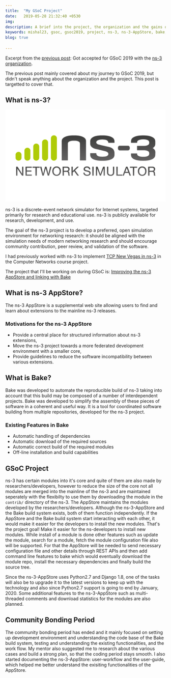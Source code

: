 ```yaml
---
title:  "My GSoC Project"
date:   2019-05-28 21:32:40 +0530
img:
description: A brief into the project, the organization and the gains out of the community bonding period.
keywords: mishal23, gsoc, gsoc2019, project, ns-3, ns-3-AppStore, bake, open-source, tcp-nv
blog: true

---
```


Excerpt from the [previous post](../journey-to-gsoc-2019): Got accepted for GSoC 2019 with the [ns-3 organization][ns3-gsoc].

The previous post mainly covered about my journey to GSoC 2019, but didn't speak anything about the organization and the project. This post is targetted to cover that.

## What is ns-3?

![ns-3 org logo](./images/ns-3.png)

ns-3 is a discrete-event network simulator for Internet systems, targeted primarily for research and educational use. ns-3 is publicly available for research, development, and use.

The goal of the ns-3 project is to develop a preferred, open simulation environment for networking research: it should be aligned with the simulation needs of modern networking research and should encourage community contribution, peer review, and validation of the software.

I had previously worked with ns-3 to implement [TCP New Vegas in ns-3][tcp-newvegas] in the Computer Networks course project. 

The project that I'll be working on during GSoC is: [Improving the ns-3 AppStore and linking with Bake][gsoc-project]

## What is ns-3 AppStore?

The ns-3 AppStore is a supplemental web site allowing users to find and learn about extensions to the mainline ns-3 releases.

### Motivations for the ns-3 AppStore

* Provide a central place for structured information about ns-3 extensions,
* Move the ns-3 project towards a more federated development environment with a smaller core,
* Provide guidelines to reduce the software incompatibility between various extensions.

## What is Bake?

Bake was developed to automate the reproducible build of ns-3 taking into account that this build may be composed of a number of interdependent projects. Bake was developed to simplify the assembly of these pieces of software in a coherent and useful way. It is a tool for coordinated software building from multiple repositories, developed for the ns-3 project.

### Existing Features in Bake

* Automatic handling of dependencies
* Automatic download of the required sources
* Automatic correct build of the required modules
* Off-line installation and build capabilities

## GSoC Project

ns-3 has certain modules into it's core and quite of them are also made by researchers/developers, however to reduce the size of the core not all modules are merged into the mainline of the ns-3 and are maintained seperately with the flexibilty to use them by downloading the module in the ```contrib/``` directory of the ns-3. The AppStore maintains the modules developed by the researchers/developers. Although the ns-3-AppStore and the Bake build system exists, both of them function independently. If the AppStore and the Bake build system start interacting with each other, it would make it easier for the developers to install the new modules. That's the project goal! Make it easier for the ns-developers to install new modules. While install of a module is done other features such as update the module, search for a module, fetch the module configuration file also will be supported. For that the AppStore will be needed to send necessary configuration file and other details through REST APIs and then add command line features to bake which would eventually download the module repo, install the necessary dependencies and finally build the source tree.

Since the ns-3-AppStore uses Python2.7 and Django 1.8, one of the tasks will also be to upgrade it to the latest versions to keep up with the technology and also since Python2.7 support is going to end by January, 2020. Some additional features to the ns-3-AppStore such as multi-threaded comments and download statistics for the modules are also planned.

## Community Bonding Period

The community bonding period has ended and it mainly focused on setting up development environment and understanding the code base of the Bake build system, testing and understanding the existing functionalities, and the work flow. My mentor also suggested me to research about the various cases and build a strong plan, so that the coding period stays smooth. I also started documenting the ns-3-AppStore: user-workflow and the user-guide, which helped me better understand the exisiting functionalities of the AppStore.


[ns3-gsoc]: https://summerofcode.withgoogle.com/organizations/4845767460651008/
[gsoc-project]: https://summerofcode.withgoogle.com/projects/#5385832846852096
[tcp-newvegas]: https://github.com/mishal23/Implementation-of-TCP-New-Vegas-in-ns3/
[ns-3website]: http://nsnam.org/
[ns-3project]: https://www.nsnam.org/wiki/GSOC2019Projects#Improving_the_ns-3_AppStore_and_linking_with_bake
[tom]: http://www.tomh.org/
[abhijith]: https://github.com/abhijithanilkumar/
[ankit]: http://adeepkit01.github.io/